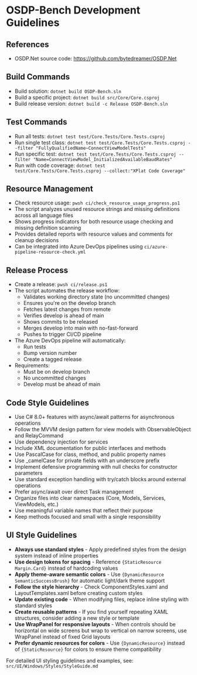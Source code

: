 # OSDP-Bench Development Guidelines

## References
- OSDP.Net source code: https://github.com/bytedreamer/OSDP.Net

## Build Commands
- Build solution: `dotnet build OSDP-Bench.sln`
- Build a specific project: `dotnet build src/Core/Core.csproj`
- Build release version: `dotnet build -c Release OSDP-Bench.sln`

## Test Commands
- Run all tests: `dotnet test test/Core.Tests/Core.Tests.csproj`
- Run single test class: `dotnet test test/Core.Tests/Core.Tests.csproj --filter "FullyQualifiedName~ConnectViewModelTests"`
- Run specific test: `dotnet test test/Core.Tests/Core.Tests.csproj --filter "Name=ConnectViewModel_InitializedAvailableBaudRates"`
- Run with code coverage: `dotnet test test/Core.Tests/Core.Tests.csproj --collect:"XPlat Code Coverage"`

## Resource Management
- Check resource usage: `pwsh ci/check_resource_usage_progress.ps1`
- The script analyzes unused resource strings and missing definitions across all language files
- Shows progress indicators for both resource usage checking and missing definition scanning
- Provides detailed reports with resource values and comments for cleanup decisions
- Can be integrated into Azure DevOps pipelines using `ci/azure-pipeline-resource-check.yml`

## Release Process
- Create a release: `pwsh ci/release.ps1`
- The script automates the release workflow:
  - Validates working directory state (no uncommitted changes)
  - Ensures you're on the develop branch
  - Fetches latest changes from remote
  - Verifies develop is ahead of main
  - Shows commits to be released
  - Merges develop into main with no-fast-forward
  - Pushes to trigger CI/CD pipeline
- The Azure DevOps pipeline will automatically:
  - Run tests
  - Bump version number
  - Create a tagged release
- Requirements:
  - Must be on develop branch
  - No uncommitted changes
  - Develop must be ahead of main

## Code Style Guidelines
- Use C# 8.0+ features with async/await patterns for asynchronous operations
- Follow the MVVM design pattern for view models with ObservableObject and RelayCommand
- Use dependency injection for services
- Include XML documentation for public interfaces and methods
- Use PascalCase for class, method, and public property names
- Use _camelCase for private fields with an underscore prefix
- Implement defensive programming with null checks for constructor parameters
- Use standard exception handling with try/catch blocks around external operations
- Prefer async/await over direct Task management
- Organize files into clear namespaces (Core, Models, Services, ViewModels, etc.)
- Use meaningful variable names that reflect their purpose
- Keep methods focused and small with a single responsibility

## UI Style Guidelines
- **Always use standard styles** - Apply predefined styles from the design system instead of inline properties
- **Use design tokens for spacing** - Reference `{StaticResource Margin.Card}` instead of hardcoding values
- **Apply theme-aware semantic colors** - Use `{DynamicResource SemanticSuccessBrush}` for automatic light/dark theme support
- **Follow the style hierarchy** - Check ComponentStyles.xaml and LayoutTemplates.xaml before creating custom styles
- **Update existing code** - When modifying files, replace inline styling with standard styles
- **Create reusable patterns** - If you find yourself repeating XAML structures, consider adding a new style or template
- **Use WrapPanel for responsive layouts** - When controls should be horizontal on wide screens but wrap to vertical on narrow screens, use WrapPanel instead of fixed Grid layouts
- **Prefer dynamic resources for colors** - Use `{DynamicResource}` instead of `{StaticResource}` for colors to ensure theme compatibility

For detailed UI styling guidelines and examples, see: `src/UI/Windows/Styles/StyleGuide.md`
